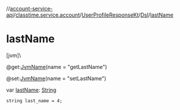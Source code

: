 //[account-service-api](../../../../index.md)/[classtime.service.account](../../index.md)/[UserProfileResponseKt](../index.md)/[Dsl](index.md)/[lastName](last-name.md)

# lastName

[jvm]\

@get:[JvmName](https://kotlinlang.org/api/latest/jvm/stdlib/kotlin.jvm/-jvm-name/index.html)(name = &quot;getLastName&quot;)

@set:[JvmName](https://kotlinlang.org/api/latest/jvm/stdlib/kotlin.jvm/-jvm-name/index.html)(name = &quot;setLastName&quot;)

var [lastName](last-name.md): [String](https://kotlinlang.org/api/latest/jvm/stdlib/kotlin/-string/index.html)

<code>string last_name = 4;</code>
